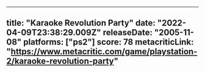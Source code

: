 
---
title: "Karaoke Revolution Party"
date: "2022-04-09T23:38:29.009Z"
releaseDate: "2005-11-08"
platforms: ["ps2"]
score: 78
metacriticLink: "https://www.metacritic.com/game/playstation-2/karaoke-revolution-party"
---
